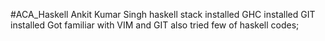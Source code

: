 #ACA_Haskell
Ankit Kumar Singh
haskell stack installed 
GHC installed
GIT installed
Got familiar with VIM and GIT 
also tried few of haskell codes;

